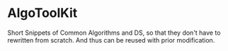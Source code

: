 # AlgoToolKit
Short Snippets of Common Algorithms and DS, so that they don't have to rewritten from scratch. And thus can be reused with prior modification.

